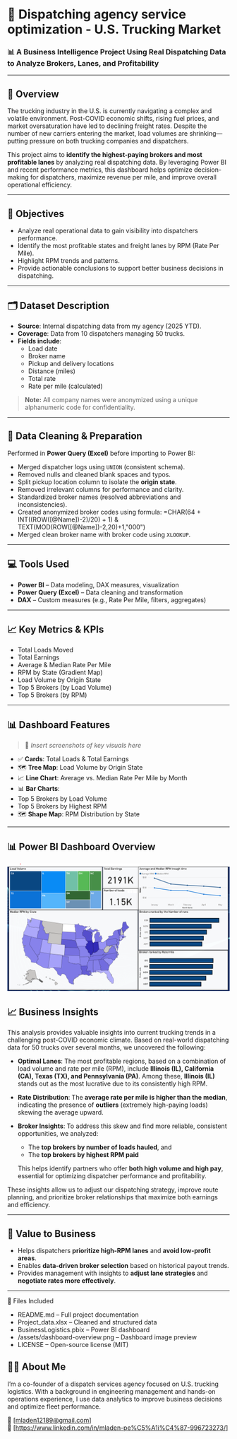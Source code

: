 # 🚚 Dispatching agency service optimization - U.S. Trucking Market

### 📊 A Business Intelligence Project Using Real Dispatching Data to Analyze Brokers, Lanes, and Profitability

---

## 🧭 Overview

The trucking industry in the U.S. is currently navigating a complex and volatile environment. Post-COVID economic shifts, rising fuel prices, and market oversaturation have led to declining freight rates. Despite the number of new carriers entering the market, load volumes are shrinking—putting pressure on both trucking companies and dispatchers.

This project aims to **identify the highest-paying brokers and most profitable lanes** by analyzing real dispatching data. By leveraging Power BI and recent performance metrics, this dashboard helps optimize decision-making for dispatchers, maximize revenue per mile, and improve overall operational efficiency.

---

## 🎯 Objectives

- Analyze real operational data to gain visibility into dispatchers performance.
- Identify the most profitable states and freight lanes by RPM (Rate Per Mile).
- Highlight RPM trends and patterns.
- Provide actionable conclusions to support better business decisions in dispatching.

---

## 🗂️ Dataset Description

- **Source**: Internal dispatching data from my agency (2025 YTD).
- **Coverage**: Data from 10 dispatchers managing 50 trucks.
- **Fields include**:  
  - Load date  
  - Broker name  
  - Pickup and delivery locations  
  - Distance (miles)  
  - Total rate  
  - Rate per mile (calculated)  

> **Note:** All company names were anonymized using a unique alphanumeric code for confidentiality.

---

## 🧹 Data Cleaning & Preparation

Performed in **Power Query (Excel)** before importing to Power BI:

- Merged dispatcher logs using `UNION` (consistent schema).
- Removed nulls and cleaned blank spaces and typos.
- Split pickup location column to isolate the **origin state**.
- Removed irrelevant columns for performance and clarity.
- Standardized broker names (resolved abbreviations and inconsistencies).
- Created anonymized broker codes using formula:
	=CHAR(64 + INT((ROW([@Name])-2)/20) + 1) & TEXT(MOD(ROW([@Name])-2,20)+1,"000")
- Merged clean broker name with broker code using `XLOOKUP`.

---

## 💻 Tools Used

- **Power BI** – Data modeling, DAX measures, visualization
- **Power Query (Excel)** – Data cleaning and transformation
- **DAX** – Custom measures (e.g., Rate Per Mile, filters, aggregates)

---

## 📈 Key Metrics & KPIs

- Total Loads Moved
- Total Earnings
- Average & Median Rate Per Mile
- RPM by State (Gradient Map)
- Load Volume by Origin State
- Top 5 Brokers (by Load Volume)
- Top 5 Brokers (by RPM)

---

## 📊 Dashboard Features

> 📸 *Insert screenshots of key visuals here*

- ✅ **Cards**: Total Loads & Total Earnings
- 🗺️ **Tree Map**: Load Volume by Origin State
- 📈 **Line Chart**: Average vs. Median Rate Per Mile by Month
- 📊 **Bar Charts**:
- Top 5 Brokers by Load Volume
- Top 5 Brokers by Highest RPM
- 🗺️ **Shape Map**: RPM Distribution by State
---

## 📊 Power BI Dashboard Overview

![Power BI Dashboard Overview](assets/Dashboard_overview.png)


## 📈 Business Insights

This analysis provides valuable insights into current trucking trends in a challenging post-COVID economic climate. Based on real-world dispatching data for 50 trucks over several months, we uncovered the following:

- **Optimal Lanes**: The most profitable regions, based on a combination of load volume and rate per mile (RPM), include **Illinois (IL), California (CA), Texas (TX), and Pennsylvania (PA)**. Among these, **Illinois (IL)** stands out as the most lucrative due to its consistently high RPM.
  
- **Rate Distribution**: The **average rate per mile is higher than the median**, indicating the presence of **outliers** (extremely high-paying loads) skewing the average upward.

- **Broker Insights**: To address this skew and find more reliable, consistent opportunities, we analyzed:
  - The **top brokers by number of loads hauled**, and
  - The **top brokers by highest RPM paid**
  
  This helps identify partners who offer **both high volume and high pay**, essential for optimizing dispatcher performance and profitability.

These insights allow us to adjust our dispatching strategy, improve route planning, and prioritize broker relationships that maximize both earnings and efficiency.

---

## 🧠 Value to Business

- Helps dispatchers **prioritize high-RPM lanes** and **avoid low-profit areas**.
- Enables **data-driven broker selection** based on historical payout trends.
- Provides management with insights to **adjust lane strategies** and **negotiate rates more effectively**.

---
📎 Files Included
- README.md – Full project documentation
- Project_data.xlsx – Cleaned and structured data
- BusinessLogistics.pbix – Power BI dashboard
- /assets/dashboard-overview.png – Dashboard image preview
- LICENSE – Open-source license (MIT)

## 👨‍💼 About Me

I’m a co-founder of a dispatch services agency focused on U.S. trucking logistics. With a background in engineering management and hands-on operations experience, I use data analytics to improve business decisions and optimize fleet performance.

📧 [mladen12189@gmail.com]  
🔗 [https://www.linkedin.com/in/mladen-pe%C5%A1i%C4%87-996723273/]
